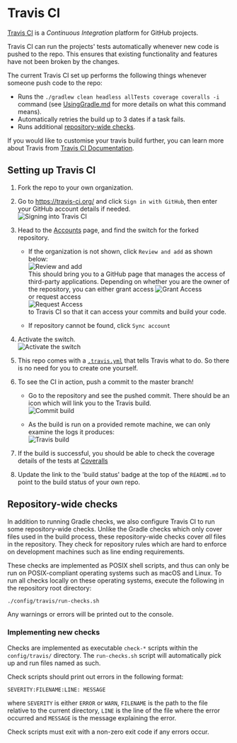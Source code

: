 # Travis CI

[Travis CI](https://travis-ci.org/) is a _Continuous Integration_ platform for GitHub projects.

Travis CI can run the projects' tests automatically whenever new code is pushed to the repo.
This ensures that existing functionality and features have not been broken by the changes.

The current Travis CI set up performs the following things whenever someone push code to the repo:

  * Runs the `./gradlew clean headless allTests coverage coveralls -i` command
    (see [UsingGradle.md](UsingGradle.md) for more details on what this command means).
  * Automatically retries the build up to 3 dates if a task fails.
  * Runs additional [repository-wide checks](#repository-wide-checks).

If you would like to customise your travis build further, you can learn more about Travis
from [Travis CI Documentation](https://docs.travis-ci.com/).

## Setting up Travis CI

1. Fork the repo to your own organization.
2. Go to https://travis-ci.org/ and click `Sign in with GitHub`, then enter your GitHub account details if needed.<br>
![Signing into Travis CI](images/signing_in.png)

3. Head to the [Accounts](https://travis-ci.org/profile) page, and find the switch for the forked repository.
    * If the organization is not shown, click `Review and add` as shown below: <br>
      ![Review and add](images/review_and_add.png)<br>
      This should bring you to a GitHub page that manages the access of third-party applications.
      Depending on whether you are the owner of the repository, you can either grant access
      ![Grant Access](images/grant_access.png)<br>
      or request access<br>
      ![Request Access](images/request_access.png)<br>
      to Travis CI so that it can access your commits and build your code.

    * If repository cannot be found, click `Sync account`
4. Activate the switch.<br>
   ![Activate the switch](images/flick_repository_switch.png)
5. This repo comes with a [`.travis.yml`](../.travis.yml) that tells Travis what to do.
   So there is no need for you to create one yourself.
6. To see the CI in action, push a commit to the master branch!
    * Go to the repository and see the pushed commit. There should be an icon which will link you to the Travis build.<br>
      ![Commit build](images/build_pending.png)

    * As the build is run on a provided remote machine, we can only examine the logs it produces:<br>
      ![Travis build](images/travis_build.png)

7. If the build is successful, you should be able to check the coverage details of the tests
   at [Coveralls](http://coveralls.io/)
8. Update the link to the 'build status' badge at the top of the `README.md` to point to the build status of your
   own repo.

## Repository-wide checks

In addition to running Gradle checks, we also configure Travis CI to run some repository-wide checks.
Unlike the Gradle checks which only cover files used in the build process,
these repository-wide checks cover *all* files in the repository.
They check for repository rules which are hard to enforce on development machines such as
line ending requirements.

These checks are implemented as POSIX shell scripts,
and thus can only be run on POSIX-compliant operating systems such as macOS and Linux.
To run all checks locally on these operating systems,
execute the following in the repository root directory:
```shell
./config/travis/run-checks.sh
```
Any warnings or errors will be printed out to the console.

### Implementing new checks

Checks are implemented as executable `check-*` scripts within the `config/travis/` directory.
The `run-checks.sh` script will automatically pick up and run files named as such.

Check scripts should print out errors in the following format:
```
SEVERITY:FILENAME:LINE: MESSAGE
```
where `SEVERITY` is either `ERROR` or `WARN`,
`FILENAME` is the path to the file relative to the current directory,
`LINE` is the line of the file where the error occurred
and `MESSAGE` is the message explaining the error.

Check scripts must exit with a non-zero exit code if any errors occur.
